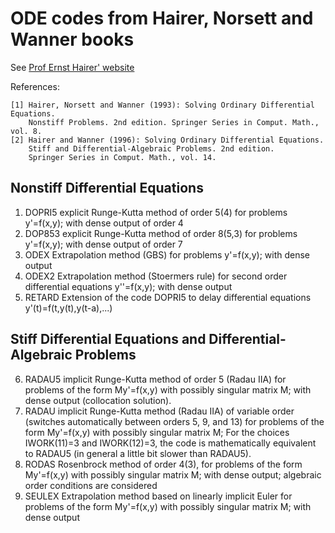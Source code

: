 # ODE codes from Hairer, Norsett and Wanner books

See [Prof Ernst Hairer' website](http://www.unige.ch/~hairer/software.html)

References:

```
[1] Hairer, Norsett and Wanner (1993): Solving Ordinary Differential Equations.
    Nonstiff Problems. 2nd edition. Springer Series in Comput. Math., vol. 8.
[2] Hairer and Wanner (1996): Solving Ordinary Differential Equations.
    Stiff and Differential-Algebraic Problems. 2nd edition.
    Springer Series in Comput. Math., vol. 14.
```

## Nonstiff Differential Equations

1. DOPRI5 explicit Runge-Kutta method of order 5(4) for problems y'=f(x,y); with dense output of order 4
2. DOP853 explicit Runge-Kutta method of order 8(5,3) for problems y'=f(x,y); with dense output of order 7
3. ODEX Extrapolation method (GBS) for problems y'=f(x,y); with dense output
4. ODEX2 Extrapolation method (Stoermers rule) for second order differential equations y''=f(x,y); with dense output
5. RETARD Extension of the code DOPRI5 to delay differential equations y'(t)=f(t,y(t),y(t-a),...)

## Stiff Differential Equations and Differential-Algebraic Problems

6. RADAU5 implicit Runge-Kutta method of order 5 (Radau IIA) for problems of the form My'=f(x,y) with
   possibly singular matrix M; with dense output (collocation solution).
7. RADAU implicit Runge-Kutta method (Radau IIA) of variable order (switches automatically between
   orders 5, 9, and 13) for problems of the form My'=f(x,y) with possibly singular matrix M; For the
   choices IWORK(11)=3 and IWORK(12)=3, the code is mathematically equivalent to RADAU5 (in general a
   little bit slower than RADAU5).
8. RODAS Rosenbrock method of order 4(3), for problems of the form My'=f(x,y) with possibly singular
   matrix M; with dense output; algebraic order conditions are considered
9. SEULEX Extrapolation method based on linearly implicit Euler for problems of the form My'=f(x,y)
   with possibly singular matrix M; with dense output
